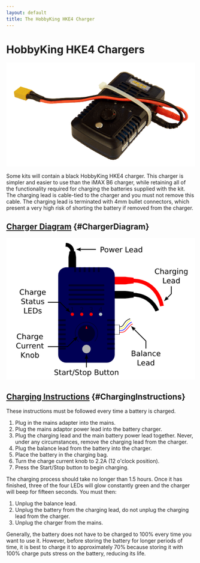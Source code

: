 ```yaml
---
layout: default
title: The HobbyKing HKE4 Charger
---
```


HobbyKing HKE4 Chargers
=======================

![hobby king e4 charger](/images/content/kit/battery_charger_HKE4.png "A HobbyKing E4 battery charger")

Some kits will contain a black HobbyKing HKE4 charger.
This charger is simpler and easier to use than the iMAX B6 charger,
 while retaining all of the functionality required for charging the batteries supplied with the kit.
The charging lead is cable-tied to the charger and you must not remove this cable.
The charging lead is terminated with 4mm bullet connectors, which present a very high risk of shorting the battery if removed from the charger.

[Charger Diagram](#ChargerDiagram) {#ChargerDiagram}
------------------

![hobby king e4 charger diagram](/images/content/kit/battery_charger_hke4_diagram.png "HKE4 battery charger diagram")

[Charging Instructions](#ChargingInstructions) {#ChargingInstructions}
------------------

These instructions must be followed every time a battery is charged.

1.   Plug in the mains adapter into the mains.
1.   Plug the mains adaptor power lead into the battery charger.
1.   Plug the charging lead and the main battery power lead together.
     Never, under any circumstances, remove the charging lead from the charger.
1.   Plug the balance lead from the battery into the charger.
1.   Place the battery in the charging bag.
1.   Turn the charge current knob to 2.2A (12 o'clock position).
1.   Press the Start/Stop button to begin charging.

The charging process should take no longer than 1.5 hours.
Once it has finished, three of the four LEDs will glow constantly green and the charger will beep for fifteen seconds.
You must then:

1.   Unplug the balance lead.
1.   Unplug the battery from the charging lead, do not unplug the charging lead from the charger.
1.   Unplug the charger from the mains.

Generally, the battery does not have to be charged to 100% every time you want
to use it. However, before storing the battery for longer periods of time, it
is best to charge it to approximately 70% because storing it with 100% charge
puts stress on the battery, reducing its life.
